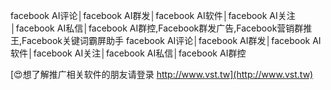 facebook AI评论│facebook AI群发│facebook AI软件│facebook AI关注│facebook AI私信│facebook AI群控,Facebook群发广告,Facebook营销群推王,Facebook关键词霸屏助手
facebook AI评论│facebook AI群发│facebook AI软件│facebook AI关注│facebook AI私信│facebook AI群控

[😍想了解推广相关软件的朋友请登录 http://www.vst.tw](http://www.vst.tw)



